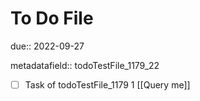 # To Do File

due:: 2022-09-27

metadatafield:: todoTestFile_1179_22

- [ ] Task of todoTestFile_1179 1 [[Query me]]
